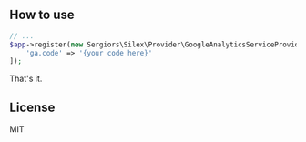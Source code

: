How to use
----------

```php
// ...
$app->register(new Sergiors\Silex\Provider\GoogleAnalyticsServiceProvider(), [
    'ga.code' => '{your code here}'
]);
```

That's it.

License
-------
MIT
